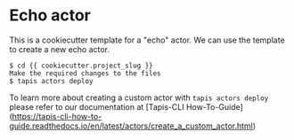 Echo actor
==========

This is a cookiecutter template for a "echo" actor.
We can use the template to create a new echo actor.  


    $ cd {{ cookiecutter.project_slug }}
    Make the required changes to the files
    $ tapis actors deploy  


To learn more about creating a custom actor with ``tapis actors deploy`` please refer to our documentation at [Tapis-CLI How-To-Guide] (https://tapis-cli-how-to-guide.readthedocs.io/en/latest/actors/create_a_custom_actor.html)
